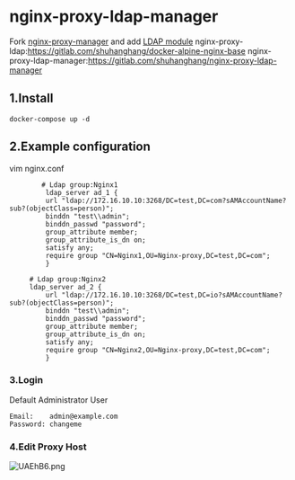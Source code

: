 # nginx-proxy-ldap-manager
Fork [nginx-proxy-manager](https://github.com/jc21/nginx-proxy-manager) and  add [LDAP module](https://github.com/kvspb/nginx-auth-ldap)
nginx-proxy-ldap:https://gitlab.com/shuhanghang/docker-alpine-nginx-base
nginx-proxy-ldap-manager:https://gitlab.com/shuhanghang/nginx-proxy-ldap-manager
## 1.Install

```shell
docker-compose up -d
```

## 2.Example configuration

vim  nginx.conf

```shell
        # Ldap group:Nginx1
      	 ldap_server ad_1 {                                                                            
         url "ldap://172.16.10.10:3268/DC=test,DC=com?sAMAccountName?sub?(objectClass=person)";     
         binddn "test\\admin";                                                                   
         binddn_passwd "password";                                                                 
         group_attribute member;                                                                      
         group_attribute_is_dn on;                                                                    
         satisfy any;                                                                                 
         require group "CN=Nginx1,OU=Nginx-proxy,DC=test,DC=com";                                      
         }  
		 
	 # Ldap group:Nginx2
	 ldap_server ad_2 {                                                                            
         url "ldap://172.16.10.10:3268/DC=test,DC=io?sAMAccountName?sub?(objectClass=person)";     
         binddn "test\\admin";                                                                   
         binddn_passwd "password";                                                                 
         group_attribute member;                                                                      
         group_attribute_is_dn on;                                                                    
         satisfy any;                                                                                 
         require group "CN=Nginx2,OU=Nginx-proxy,DC=test,DC=com";                                     
         }  
```

### 3.Login 

Default Administrator User

```shell
Email:    admin@example.com
Password: changeme
```

### 4.Edit Proxy Host

![UAEhB6.png](https://s1.ax1x.com/2020/07/07/UAEhB6.png)
